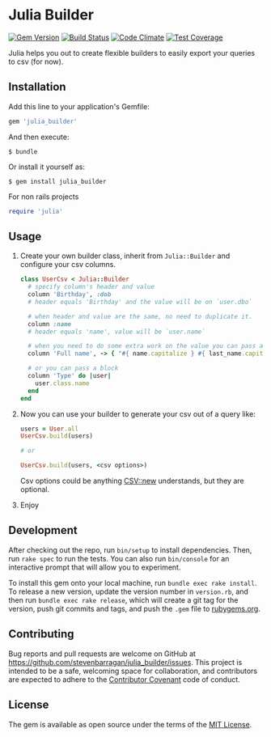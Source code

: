 # Julia Builder
[![Gem Version](https://badge.fury.io/rb/julia_builder.svg)](https://badge.fury.io/rb/julia_builder)
[![Build Status](https://travis-ci.org/stevenbarragan/julia_builder.svg?branch=master)](https://travis-ci.org/stevenbarragan/julia_builder)
[![Code Climate](https://codeclimate.com/github/stevenbarragan/julia_builder/badges/gpa.svg)](https://codeclimate.com/github/stevenbarragan/julia_builder)
[![Test Coverage](https://codeclimate.com/github/stevenbarragan/julia_builder/badges/coverage.svg)](https://codeclimate.com/github/stevenbarragan/julia_builder/coverage)

Julia helps you out to create flexible builders to easily export your queries to csv (for now).

## Installation

Add this line to your application's Gemfile:

```ruby
gem 'julia_builder'
```

And then execute:

    $ bundle

Or install it yourself as:

    $ gem install julia_builder

For non rails projects

```ruby
require 'julia'
```

## Usage

1. Create your own builder class, inherit from `Julia::Builder` and configure your csv columns.

    ```ruby
    class UserCsv < Julia::Builder
      # specify column's header and value
      column 'Birthday', :dob
      # header equals 'Birthday' and the value will be on `user.dbo`

      # when header and value are the same, no need to duplicate it.
      column :name
      # header equals 'name', value will be `user.name`

      # when you need to do some extra work on the value you can pass a proc.
      column 'Full name', -> { "#{ name.capitalize } #{ last_name.capitalize }" }

      # or you can pass a block
      column 'Type' do |user|
        user.class.name
      end
    end
    ```

2. Now you can use your builder to generate your csv out of a query like:

    ```ruby
    users = User.all
    UserCsv.build(users)

    # or

    UserCsv.build(users, <csv options>)
    ```

    Csv options could be anything [CSV::new](http://ruby-doc.org/stdlib-2.0.0/libdoc/csv/rdoc/CSV.html#method-c-new) understands, but they are optional.

3. Enjoy

## Development

After checking out the repo, run `bin/setup` to install dependencies. Then, run `rake spec` to run the tests. You can also run `bin/console` for an interactive prompt that will allow you to experiment.

To install this gem onto your local machine, run `bundle exec rake install`. To release a new version, update the version number in `version.rb`, and then run `bundle exec rake release`, which will create a git tag for the version, push git commits and tags, and push the `.gem` file to [rubygems.org](https://rubygems.org).

## Contributing

Bug reports and pull requests are welcome on GitHub at https://github.com/stevenbarragan/julia_builder/issues. This project is intended to be a safe, welcoming space for collaboration, and contributors are expected to adhere to the [Contributor Covenant](http://contributor-covenant.org/) code of conduct.


## License

The gem is available as open source under the terms of the [MIT License](http://opensource.org/licenses/MIT).

